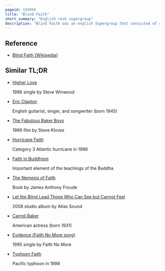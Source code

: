 ```yaml
---
pageid: 184869
title: "Blind Faith"
short_summary: "English rock supergroup"
description: "Blind Faith was an english Supergroup that consisted of steve Winwood eric Clapton Ginger Baker and ric Grech. They followed the Success of each of the Member's former Bands, including Clapton and Baker's former Group Cream and Winwood's former Group Traffic, but they split after a few Months, producing only one Album and a three-month Summer Tour."
---
```


## Reference

- [Blind Faith (Wikipedia)](https://en.wikipedia.org/?curid=184869)

## Similar TL;DR

- [Higher Love](/tldr/en/higher-love)

  1986 single by Steve Winwood

- [Eric Clapton](/tldr/en/eric-clapton)

  English guitarist, singer, and songwriter (born 1945)

- [The Fabulous Baker Boys](/tldr/en/the-fabulous-baker-boys)

  1989 film by Steve Kloves

- [Hurricane Faith](/tldr/en/hurricane-faith)

  Category 3 Atlantic hurricane in 1966

- [Faith in Buddhism](/tldr/en/faith-in-buddhism)

  Important element of the teachings of the Buddha

- [The Nemesis of Faith](/tldr/en/the-nemesis-of-faith)

  Book by James Anthony Froude

- [Let the Blind Lead Those Who Can See but Cannot Feel](/tldr/en/let-the-blind-lead-those-who-can-see-but-cannot-feel)

  2008 studio album by Atlas Sound

- [Carroll Baker](/tldr/en/carroll-baker)

  American actress (born 1931)

- [Evidence (Faith No More song)](/tldr/en/evidence-faith-no-more-song)

  1995 single by Faith No More

- [Typhoon Faith](/tldr/en/typhoon-faith)

  Pacific typhoon in 1998
